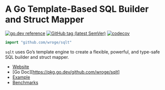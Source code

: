 # A Go Template-Based SQL Builder and Struct Mapper

[![go.dev reference](https://img.shields.io/badge/go.dev-reference-007d9c?logo=go&logoColor=white)](https://pkg.go.dev/github.com/wroge/sqlt)
[![GitHub tag (latest SemVer)](https://img.shields.io/github/tag/wroge/sqlt.svg?style=social)](https://github.com/wroge/sqlt/tags)
[![codecov](https://codecov.io/github/wroge/sqlt/graph/badge.svg?token=GDAWVVKGMR)](https://codecov.io/github/wroge/sqlt)

```go
import "github.com/wroge/sqlt"
```

`sqlt` uses Go’s template engine to create a flexible, powerful, and type-safe SQL builder and struct mapper.  

- [Website](https://wroge.github.io/sqlt-docs)
- [Go Doc][https://pkg.go.dev/github.com/wroge/sqlt]
- [Example](https://github.com/wroge/vertical-slice-architecture)
- [Benchmarks](https://github.com/wroge/bench-flix)
